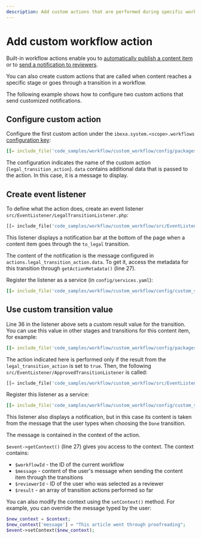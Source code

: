 ```yaml
---
description: Add custom actions that are performed during specific workflow transitions.
---
```


# Add custom workflow action

Built-in workflow actions enable you to [automatically publish a content item](workflow.md#content-publishing)
or to [send a notification to reviewers](workflow.md#notifications).

You can also create custom actions that are called when content reaches a specific stage
or goes through a transition in a workflow.

The following example shows how to configure two custom actions that send customized notifications.

## Configure custom action

Configure the first custom action under the `ibexa.system.<scope>.workflows` [configuration key](configuration.md#configuration-files):

``` yaml hl_lines="15-18"
[[= include_file('code_samples/workflow/custom_workflow/config/packages/workflows.yaml', 0, 5) =]][[= include_file('code_samples/workflow/custom_workflow/config/packages/workflows.yaml', 23, 37) =]]
```

The configuration indicates the name of the custom action (`legal_transition_action`).
`data` contains additional data that is passed to the action. In this case, it is a message to display.

## Create event listener

To define what the action does, create an event listener `src/EventListener/LegalTransitionListener.php`:

``` php hl_lines="27 37"
[[= include_file('code_samples/workflow/custom_workflow/src/EventListener/LegalTransitionListener.php') =]]
```

This listener displays a notification bar at the bottom of the page when a content item goes through the `to_legal` transition.

The content of the notification is the message configured in `actions.legal_transition_action.data`.
To get it, access the metadata for this transition through `getActionMetadata()` (line 27).

Register the listener as a service (in `config/services.yaml`):

``` yaml
[[= include_file('code_samples/workflow/custom_workflow/config/custom_services.yaml', 0, 4) =]]
```

## Use custom transition value

Line 36 in the listener above sets a custom result value for the transition.
You can use this value in other stages and transitions for this content item, for example:

``` yaml hl_lines="10 11"
[[= include_file('code_samples/workflow/custom_workflow/config/packages/workflows.yaml', 43, 54) =]]
```

The action indicated here is performed only if the result from the `legal_transition_action` is set to `true`.
Then, the following `src/EventListener/ApprovedTransitionListener` is called:

``` php hl_lines="27"
[[= include_file('code_samples/workflow/custom_workflow/src/EventListener/ApprovedTransitionListener.php') =]]
```

Register this listener as a service:

``` yaml
[[= include_file('code_samples/workflow/custom_workflow/config/custom_services.yaml', 0, 1) =]][[= include_file('code_samples/workflow/custom_workflow/config/custom_services.yaml', 4, 7) =]]
```

This listener also displays a notification, but in this case its content is taken from the message
that the user types when choosing the `Done` transition.

The message is contained in the context of the action.

`$event->getContext()` (line 27) gives you access to the context.
The context contains:

- `$workflowId` - the ID of the current workflow
- `$message` - content of the user's message when sending the content item through the transitions
- `$reviewerId` - ID of the user who was selected as a reviewer
- `$result` - an array of transition actions performed so far

You can also modify the context using the `setContext()` method.
For example, you can override the message typed by the user:

``` php
$new_context = $context;
$new_context['message'] = "This article went through proofreading";
$event->setContext($new_context);
```
